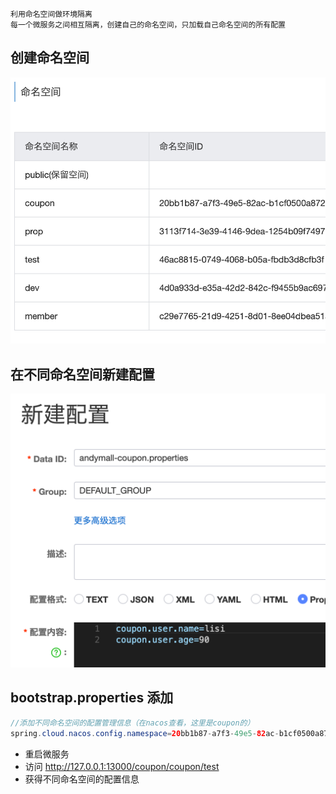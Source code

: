 	利用命名空间做环境隔离
	每一个微服务之间相互隔离，创建自己的命名空间，只加载自己命名空间的所有配置

## 创建命名空间
![](BEFORE/附件/Pasted%20image%2020231110170626.png)

## 在不同命名空间新建配置

![](BEFORE/附件/Pasted%20image%2020231110165526.png)

## bootstrap.properties 添加
```java
//添加不同命名空间的配置管理信息（在nacos查看，这里是coupon的）
spring.cloud.nacos.config.namespace=20bb1b87-a7f3-49e5-82ac-b1cf0500a872

```

- 重启微服务
- 访问 http://127.0.0.1:13000/coupon/coupon/test
- 获得不同命名空间的配置信息